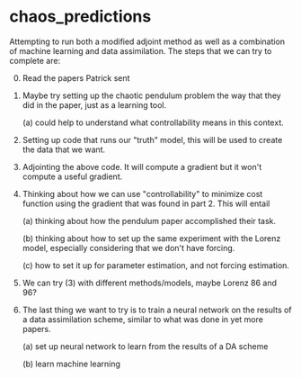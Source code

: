 # chaos_predictions

Attempting to run both a modified adjoint method as well as a combination of machine learning and data assimilation. The steps that we can try to complete are:

00. Read the papers Patrick sent

0. Maybe try setting up the chaotic pendulum problem the way that they did in the paper, just as a learning tool. 

    (a) could help to understand what controllability means in this context. 

1. Setting up code that runs our "truth" model, this will be used to create the data that we want. 

2. Adjointing the above code. It will compute a gradient but it won't compute a useful gradient.

3. Thinking about how we can use "controllability" to minimize cost function using the gradient that was found in part 2. This will entail 

    (a) thinking about how the pendulum paper accomplished their task. 
        
    (b) thinking about how to set up the same experiment with the Lorenz model, especially considering that we don't have forcing. 
        
    (c) how to set it up for parameter estimation, and not forcing estimation. 
        
 4. We can try (3) with different methods/models, maybe Lorenz 86 and 96? 
 
 5. The last thing we want to try is to train a neural network on the results of a data assimilation scheme, similar to what was done in yet more papers.
 
    (a) set up neural network to learn from the results of a DA scheme 
    
    (b) learn machine learning
